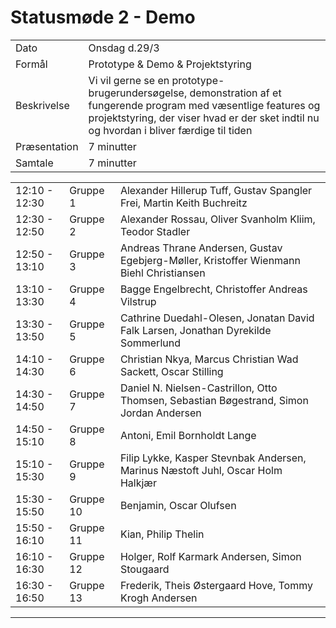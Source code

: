 # Statusmøde 2 - Demo

|               |               |
| ------------- | ------------- |
| Dato          | Onsdag d.29/3  |
| Formål        | Prototype & Demo & Projektstyring  |
| Beskrivelse   | Vi vil gerne se en prototype-brugerundersøgelse, demonstration af et fungerende program med væsentlige features og projektstyring, der viser hvad er der sket indtil nu og hvordan i bliver færdige til tiden |  
| Præsentation  | 7 minutter    |
| Samtale       | 7 minutter    |

|               |           |              |
|---------------|-----------|--------------|
| 12:10 - 12:30 | Gruppe 1  | Alexander Hillerup Tuff, Gustav Spangler Frei, Martin Keith Buchreitz |
| 12:30 - 12:50 | Gruppe 2  | Alexander Rossau, Oliver Svanholm Kliim, Teodor Stadler |
| 12:50 - 13:10 | Gruppe 3  | Andreas Thrane Andersen, Gustav Egebjerg-Møller, Kristoffer Wienmann Biehl Christiansen |
| 13:10 - 13:30 | Gruppe 4  | Bagge Engelbrecht, Christoffer Andreas Vilstrup |
| 13:30 - 13:50 | Gruppe 5  | Cathrine Duedahl-Olesen, Jonatan David Falk Larsen, Jonathan Dyrekilde Sommerlund |
| 14:10 - 14:30 | Gruppe 6  | Christian Nkya, Marcus Christian Wad Sackett, Oscar Stilling |
| 14:30 - 14:50 | Gruppe 7  | Daniel N. Nielsen-Castrillon, Otto Thomsen, Sebastian Bøgestrand, Simon Jordan Andersen |
| 14:50 - 15:10 | Gruppe 8  | Antoni, Emil Bornholdt Lange |
| 15:10 - 15:30 | Gruppe 9  | Filip Lykke, Kasper Stevnbak Andersen, Marinus Næstoft Juhl, Oscar Holm Halkjær |
| 15:30 - 15:50 | Gruppe 10 | Benjamin, Oscar Olufsen |
| 15:50 - 16:10 | Gruppe 11 | Kian, Philip Thelin |
| 16:10 - 16:30 | Gruppe 12 | Holger, Rolf Karmark Andersen, Simon Stougaard |
| 16:30 - 16:50 | Gruppe 13 |Frederik, Theis Østergaard Hove, Tommy Krogh Andersen |



































































































































































































































































































































































































































































































































































































































































































































































































































































































































































































--------------------------------------------------------------------------------------------------------

